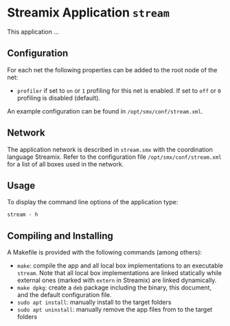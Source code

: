 # Streamix Application `stream`

This application ...

## Configuration

For each net the following properties can be added to the root node of the net:
 - `profiler` if set to `on` or `1` profiling for this net is enabled.
   If set to `off` or `0` profiling is disabled (default).

An example configuration can be found in `/opt/smx/conf/stream.xml`.

## Network

The application network is described in `stream.smx` with the coordination language Streamix.
Refer to the configuration file `/opt/smx/conf/stream.xml` for a list of all boxes used in the network.

## Usage

To display the command line options of the application type:
```
stream - h
```

## Compiling and Installing

A Makefile is provided with the following commands (among others):
 - `make`: compile the app and all local box implementations to an executable `stream`.
   Note that all local box implementations are linked statically while external ones (marked with `extern` in Streamix) are linked dynamically.
 - `make dpkg`: create a `deb` package including the binary, this document, and the default configuration file.
 - `sudo apt install`: manually install to the target folders
 - `sudo apt uninstall`: manually remove the app files from to the target folders
